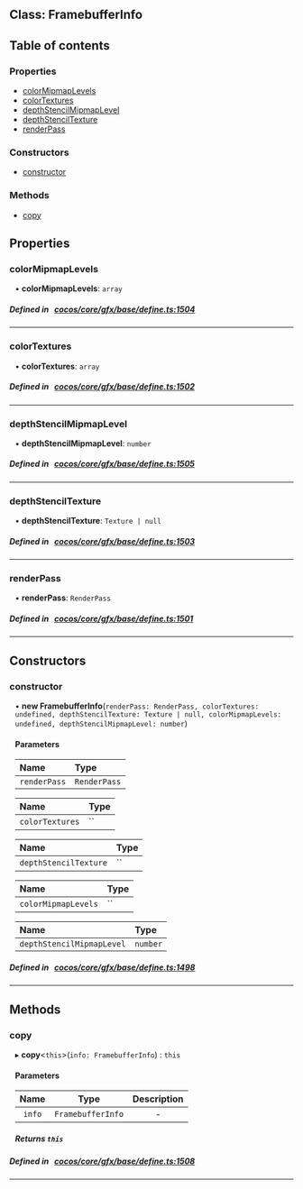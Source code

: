
## Class: FramebufferInfo





<div class="table-of-content">
<h2>Table of contents</h2>


### Properties

- [ colorMipmapLevels](#colorMipmapLevels)
- [ colorTextures](#colorTextures)
- [ depthStencilMipmapLevel](#depthStencilMipmapLevel)
- [ depthStencilTexture](#depthStencilTexture)
- [ renderPass](#renderPass)

### Constructors

- [ constructor](#constructor)

### Methods

- [ copy](#copy)
</div>

## Properties


### colorMipmapLevels
<div style="margin-left: 10px;">




•  **colorMipmapLevels**:
`array` 
</div>

##### Defined in &nbsp;   [cocos/core/gfx/base/define.ts:1504](https://github.com/cocos-creator/engine/blob/c7bf6b8a9/cocos/core/gfx/base/define.ts#L1504)&nbsp;


___


### colorTextures
<div style="margin-left: 10px;">




•  **colorTextures**:
`array` 
</div>

##### Defined in &nbsp;   [cocos/core/gfx/base/define.ts:1502](https://github.com/cocos-creator/engine/blob/c7bf6b8a9/cocos/core/gfx/base/define.ts#L1502)&nbsp;


___


### depthStencilMipmapLevel
<div style="margin-left: 10px;">




•  **depthStencilMipmapLevel**:
`number` 
</div>

##### Defined in &nbsp;   [cocos/core/gfx/base/define.ts:1505](https://github.com/cocos-creator/engine/blob/c7bf6b8a9/cocos/core/gfx/base/define.ts#L1505)&nbsp;


___


### depthStencilTexture
<div style="margin-left: 10px;">




•  **depthStencilTexture**:
`Texture | null` 
</div>

##### Defined in &nbsp;   [cocos/core/gfx/base/define.ts:1503](https://github.com/cocos-creator/engine/blob/c7bf6b8a9/cocos/core/gfx/base/define.ts#L1503)&nbsp;


___


### renderPass
<div style="margin-left: 10px;">




•  **renderPass**:
`RenderPass` 
</div>

##### Defined in &nbsp;   [cocos/core/gfx/base/define.ts:1501](https://github.com/cocos-creator/engine/blob/c7bf6b8a9/cocos/core/gfx/base/define.ts#L1501)&nbsp;


___

<!---->
## Constructors


### constructor
<div style="margin-left: 10px;">

• **new FramebufferInfo**(`renderPass: RenderPass, colorTextures: undefined, depthStencilTexture: Texture | null, colorMipmapLevels: undefined, depthStencilMipmapLevel: number`)

#### Parameters
| Name | Type |
| :------ | :------ |
| `renderPass` | `RenderPass` |





| Name | Type |
| :------ | :------ |
| `colorTextures` | `` |





| Name | Type |
| :------ | :------ |
| `depthStencilTexture` | `` |





| Name | Type |
| :------ | :------ |
| `colorMipmapLevels` | `` |





| Name | Type |
| :------ | :------ |
| `depthStencilMipmapLevel` | `number` |





</div>

##### Defined in &nbsp;   [cocos/core/gfx/base/define.ts:1498](https://github.com/cocos-creator/engine/blob/c7bf6b8a9/cocos/core/gfx/base/define.ts#L1498)&nbsp;


---

<!---->
## Methods

### copy
<div style="margin-left: 10px;">

▸   **copy**<`this`\>(`info: FramebufferInfo`) : `this`




<!---->
<!--    #### Returns `this` -->
<!---->

#### Parameters

| Name | Type | Description |
| :------: | :------: | :------: |
| `info` | `FramebufferInfo` | - |



##### Returns `this`




</div>

##### Defined in &nbsp;   [cocos/core/gfx/base/define.ts:1508](https://github.com/cocos-creator/engine/blob/c7bf6b8a9/cocos/core/gfx/base/define.ts#L1508)&nbsp;
___
<!---->



